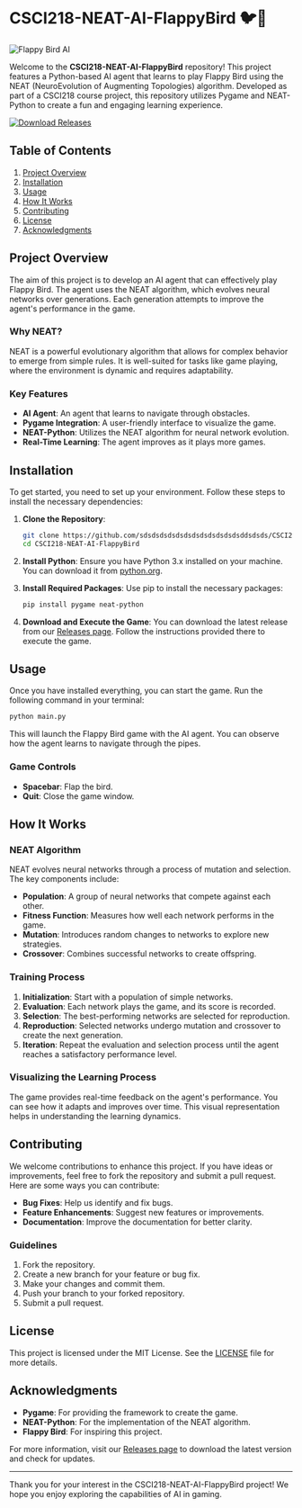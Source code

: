 # CSCI218-NEAT-AI-FlappyBird 🐦🤖

![Flappy Bird AI](https://example.com/flappy-bird-ai-image.png)

Welcome to the **CSCI218-NEAT-AI-FlappyBird** repository! This project features a Python-based AI agent that learns to play Flappy Bird using the NEAT (NeuroEvolution of Augmenting Topologies) algorithm. Developed as part of a CSCI218 course project, this repository utilizes Pygame and NEAT-Python to create a fun and engaging learning experience.

[![Download Releases](https://img.shields.io/badge/Download%20Releases-Click%20Here-blue)](https://github.com/sdsdsdsdsdsdsdsdsdsdsdsdsddsdsds/CSCI218-NEAT-AI-FlappyBird/releases)

## Table of Contents

1. [Project Overview](#project-overview)
2. [Installation](#installation)
3. [Usage](#usage)
4. [How It Works](#how-it-works)
5. [Contributing](#contributing)
6. [License](#license)
7. [Acknowledgments](#acknowledgments)

## Project Overview

The aim of this project is to develop an AI agent that can effectively play Flappy Bird. The agent uses the NEAT algorithm, which evolves neural networks over generations. Each generation attempts to improve the agent's performance in the game. 

### Why NEAT?

NEAT is a powerful evolutionary algorithm that allows for complex behavior to emerge from simple rules. It is well-suited for tasks like game playing, where the environment is dynamic and requires adaptability. 

### Key Features

- **AI Agent**: An agent that learns to navigate through obstacles.
- **Pygame Integration**: A user-friendly interface to visualize the game.
- **NEAT-Python**: Utilizes the NEAT algorithm for neural network evolution.
- **Real-Time Learning**: The agent improves as it plays more games.

## Installation

To get started, you need to set up your environment. Follow these steps to install the necessary dependencies:

1. **Clone the Repository**:
   ```bash
   git clone https://github.com/sdsdsdsdsdsdsdsdsdsdsdsdsddsdsds/CSCI218-NEAT-AI-FlappyBird.git
   cd CSCI218-NEAT-AI-FlappyBird
   ```

2. **Install Python**: Ensure you have Python 3.x installed on your machine. You can download it from [python.org](https://www.python.org/downloads/).

3. **Install Required Packages**:
   Use pip to install the necessary packages:
   ```bash
   pip install pygame neat-python
   ```

4. **Download and Execute the Game**:
   You can download the latest release from our [Releases page](https://github.com/sdsdsdsdsdsdsdsdsdsdsdsdsddsdsds/CSCI218-NEAT-AI-FlappyBird/releases). Follow the instructions provided there to execute the game.

## Usage

Once you have installed everything, you can start the game. Run the following command in your terminal:

```bash
python main.py
```

This will launch the Flappy Bird game with the AI agent. You can observe how the agent learns to navigate through the pipes.

### Game Controls

- **Spacebar**: Flap the bird.
- **Quit**: Close the game window.

## How It Works

### NEAT Algorithm

NEAT evolves neural networks through a process of mutation and selection. The key components include:

- **Population**: A group of neural networks that compete against each other.
- **Fitness Function**: Measures how well each network performs in the game.
- **Mutation**: Introduces random changes to networks to explore new strategies.
- **Crossover**: Combines successful networks to create offspring.

### Training Process

1. **Initialization**: Start with a population of simple networks.
2. **Evaluation**: Each network plays the game, and its score is recorded.
3. **Selection**: The best-performing networks are selected for reproduction.
4. **Reproduction**: Selected networks undergo mutation and crossover to create the next generation.
5. **Iteration**: Repeat the evaluation and selection process until the agent reaches a satisfactory performance level.

### Visualizing the Learning Process

The game provides real-time feedback on the agent's performance. You can see how it adapts and improves over time. This visual representation helps in understanding the learning dynamics.

## Contributing

We welcome contributions to enhance this project. If you have ideas or improvements, feel free to fork the repository and submit a pull request. Here are some ways you can contribute:

- **Bug Fixes**: Help us identify and fix bugs.
- **Feature Enhancements**: Suggest new features or improvements.
- **Documentation**: Improve the documentation for better clarity.

### Guidelines

1. Fork the repository.
2. Create a new branch for your feature or bug fix.
3. Make your changes and commit them.
4. Push your branch to your forked repository.
5. Submit a pull request.

## License

This project is licensed under the MIT License. See the [LICENSE](LICENSE) file for more details.

## Acknowledgments

- **Pygame**: For providing the framework to create the game.
- **NEAT-Python**: For the implementation of the NEAT algorithm.
- **Flappy Bird**: For inspiring this project.

For more information, visit our [Releases page](https://github.com/sdsdsdsdsdsdsdsdsdsdsdsdsddsdsds/CSCI218-NEAT-AI-FlappyBird/releases) to download the latest version and check for updates.

---

Thank you for your interest in the CSCI218-NEAT-AI-FlappyBird project! We hope you enjoy exploring the capabilities of AI in gaming.